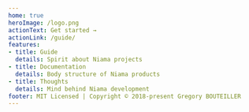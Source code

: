 ```yaml
---
home: true
heroImage: /logo.png
actionText: Get started →
actionLink: /guide/
features:
- title: Guide
  details: Spirit about Niama projects
- title: Documentation
  details: Body structure of Niama products
- title: Thoughts
  details: Mind behind Niama development
footer: MIT Licensed | Copyright © 2018-present Gregory BOUTEILLER
---
```

